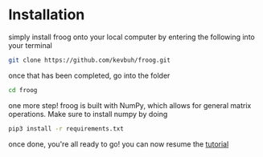 # Installation 

simply install froog onto your local computer by entering the following into your terminal 

```bash
git clone https://github.com/kevbuh/froog.git
```

once that has been completed, go into the folder

```bash
cd froog
```

one more step! froog is built with NumPy, which allows for general matrix operations. Make sure to install numpy by doing

```bash
pip3 install -r requirements.txt
```

once done, you're all ready to go! you can now resume the <a href="https://github.com/kevbuh/froog/blob/main/docs/README.md">tutorial</a> 